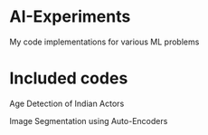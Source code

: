 # AI-Experiments
My code implementations for various ML problems

# Included codes

Age Detection of Indian Actors


Image Segmentation using Auto-Encoders

